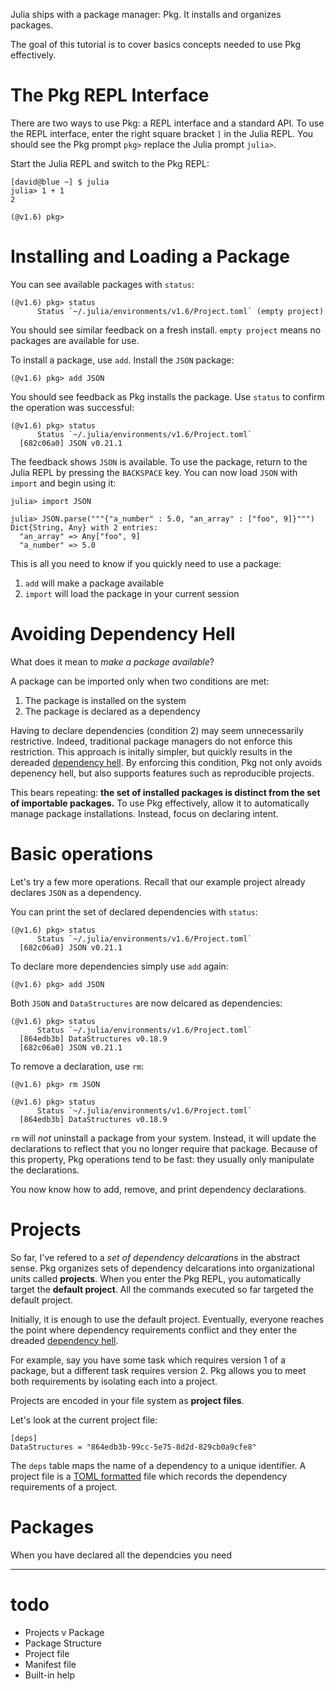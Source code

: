 
Julia ships with a package manager: Pkg.
It installs and organizes packages.

The goal of this tutorial is to cover basics concepts needed to use Pkg effectively.

# The Pkg REPL Interface

There are two ways to use Pkg: a REPL interface and a standard API.
To use the REPL interface, enter the right square bracket `]` in the Julia REPL.
You should see the Pkg prompt `pkg>` replace the Julia prompt `julia>`.

Start the Julia REPL and switch to the Pkg REPL:

```
[david@blue ~] $ julia
julia> 1 + 1
2

(@v1.6) pkg>
```

# Installing and Loading a Package

You can see available packages with `status`:

```
(@v1.6) pkg> status
      Status `~/.julia/environments/v1.6/Project.toml` (empty project)
```

You should see similar feedback on a fresh install.
`empty project` means no packages are available for use.
  
To install a package, use `add`.
Install the `JSON` package:

```
(@v1.6) pkg> add JSON
```

You should see feedback as Pkg installs the package.
Use `status` to confirm the operation was successful:

```
(@v1.6) pkg> status
      Status `~/.julia/environments/v1.6/Project.toml`
  [682c06a0] JSON v0.21.1
```

The feedback shows `JSON` is available.
To use the package, return to the Julia REPL by pressing the `BACKSPACE` key.
You can now load `JSON` with `import` and begin using it:
  
```
julia> import JSON

julia> JSON.parse("""{"a_number" : 5.0, "an_array" : ["foo", 9]}""")
Dict{String, Any} with 2 entries:
  "an_array" => Any["foo", 9]
  "a_number" => 5.0
```

This is all you need to know if you quickly need to use a package:
1. `add` will make a package available
2. `import` will load the package in your current session
  
# Avoiding Dependency Hell

What does it mean to _make a package available_?

A package can be imported only when two conditions are met:
1. The package is installed on the system
2. The package is declared as a dependency

Having to declare dependencies (condition 2) may seem unnecessarily restrictive.
Indeed, traditional package managers do not enforce this restriction.
This approach is initally simpler, but quickly results in the dereaded [dependency hell](https://en.wikipedia.org/wiki/Dependency_hell).
By enforcing this condition, Pkg not only avoids depenency hell, but also supports features such as reproducible projects.

This bears repeating: **the set of installed packages is distinct from the set of importable packages.**
To use Pkg effectively, allow it to automatically manage package installations. Instead, focus on declaring intent.

# Basic operations

Let's try a few more operations.
Recall that our example project already declares `JSON` as a dependency.

You can print the set of declared dependencies with `status`:
```
(@v1.6) pkg> status
      Status `~/.julia/environments/v1.6/Project.toml`
  [682c06a0] JSON v0.21.1
```

To declare more dependencies simply use `add` again:
```
(@v1.6) pkg> add JSON
```

Both `JSON` and `DataStructures` are now delcared as dependencies:
```
(@v1.6) pkg> status
      Status `~/.julia/environments/v1.6/Project.toml`
  [864edb3b] DataStructures v0.18.9
  [682c06a0] JSON v0.21.1
```

To remove a declaration, use `rm`:
```
(@v1.6) pkg> rm JSON
```

```
(@v1.6) pkg> status
      Status `~/.julia/environments/v1.6/Project.toml`
  [864edb3b] DataStructures v0.18.9
```

`rm` will *not* uninstall a package from your system.
Instead, it will update the declarations to reflect that you no longer require that package.
Because of this property, Pkg operations tend to be fast: they usually only manipulate the declarations.

You now know how to add, remove, and print dependency declarations.

# Projects

So far, I've refered to a *set of dependency delcarations* in the abstract sense.
Pkg organizes sets of dependency delcarations into organizational units called **projects**.
When you enter the Pkg REPL, you automatically target the **default project**.
All the commands executed so far targeted the default project.

Initially, it is enough to use the default project.
Eventually, everyone reaches the point where dependency requirements conflict and
  they enter the dreaded [dependency hell](https://en.wikipedia.org/wiki/Dependency_hell).

For example, say you have some task which requires version 1 of a package, but
  a different task requires version 2.
Pkg allows you to meet both requirements by isolating each into a project.

Projects are encoded in your file system as **project files**.

Let's look at the current project file:
```
[deps]
DataStructures = "864edb3b-99cc-5e75-8d2d-829cb0a9cfe8"
```

The `deps` table maps the name of a dependency to a unique identifier.
A project file is a [TOML formatted](https://github.com/toml-lang/toml/blob/master/README.md) file
  which records the dependency requirements of a project.


# Packages

When you have declared all the dependcies you need

---

# todo

* Projects v Package
* Package Structure
* Project file
* Manifest file
* Built-in help

